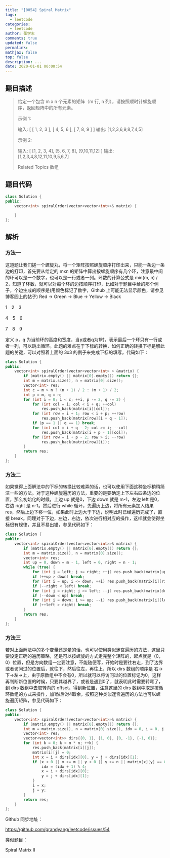 ```yaml
---
title: "[0054] Spiral Matrix"
tags:
  - leetcode
categories:
  - leetcode
author: 张学志
comments: true
updated: false
permalink:
mathjax: false
top: false
description: ...
date: 2020-01-01 00:00:54
---
```


## 题目描述

> 给定一个包含 m x n 个元素的矩阵（m 行, n 列），请按照顺时针螺旋顺序，返回矩阵中的所有元素。 
> 
> 示例 1: 
> 
> 输入:
> [
> [ 1, 2, 3 ],
> [ 4, 5, 6 ],
> [ 7, 8, 9 ]
> ]
> 输出: [1,2,3,6,9,8,7,4,5]
> 
> 
> 示例 2: 
> 
> 输入:
> [
> [1, 2, 3, 4],
> [5, 6, 7, 8],
> [9,10,11,12]
> ]
> 输出: [1,2,3,4,8,12,11,10,9,5,6,7]
> 
> Related Topics 数组

## 题目代码

```cpp
class Solution {
public:
    vector<int> spiralOrder(vector<vector<int>>& matrix) {
        
    }
};
```

## 解析

### 方法一

这道题让我们搓一个螺旋丸，将一个矩阵按照螺旋顺序打印出来，只能一条边一条边的打印，首先要从给定的 mxn 的矩阵中算出按螺旋顺序有几个环，注意最中间的环可以是一个数字，也可以是一行或者一列。环数的计算公式是 min(m, n) / 2，知道了环数，就可以对每个环的边按顺序打印，比如对于题目中给的那个例子，个边生成的顺序是(用颜色标记了数字，Github 上可能无法显示颜色，请参见博客园上的帖子) Red -> Green -> Blue -> Yellow -> Black 

 

1　2　3

4　5　6

7　8　9

 

定义 p，q 为当前环的高度和宽度，当p或者q为1时，表示最后一个环只有一行或者一列，可以跳出循环。此题的难点在于下标的转换，如何正确的转换下标是解此题的关键，可以对照着上面的 3x3 的例子来完成下标的填写，代码如下：

```cpp
class Solution {
public:
    vector<int> spiralOrder(vector<vector<int> > &matrix) {
        if (matrix.empty() || matrix[0].empty()) return {};
        int m = matrix.size(), n = matrix[0].size();
        vector<int> res;
        int c = m > n ? (n + 1) / 2 : (m + 1) / 2;
        int p = m, q = n;
        for (int i = 0; i < c; ++i, p -= 2, q -= 2) {
            for (int col = i; col < i + q; ++col) 
                res.push_back(matrix[i][col]);
            for (int row = i + 1; row < i + p; ++row)
                res.push_back(matrix[row][i + q - 1]);
            if (p == 1 || q == 1) break;
            for (int col = i + q - 2; col >= i; --col)
                res.push_back(matrix[i + p - 1][col]);
            for (int row = i + p - 2; row > i; --row) 
                res.push_back(matrix[row][i]);
        }
        return res;
    }
};
```

### 方法二

如果觉得上面解法中的下标的转换比较难弄的话，也可以使用下面这种坐标稍稍简洁一些的方法。对于这种螺旋遍历的方法，重要的是要确定上下左右四条边的位置，那么初始化的时候，上边 up 就是0，下边 down 就是 m-1，左边 left 是0，右边 right 是 n-1。然后进行 while 循环，先遍历上边，将所有元素加入结果 res，然后上边下移一位，如果此时上边大于下边，说明此时已经遍历完成了，直接 break。同理对于下边，左边，右边，依次进行相对应的操作，这样就会使得坐标很有规律，并且不易出错，参见代码如下：



```cpp
class Solution {
public:
    vector<int> spiralOrder(vector<vector<int>>& matrix) {
        if (matrix.empty() || matrix[0].empty()) return {};
        int m = matrix.size(), n = matrix[0].size();
        vector<int> res;
        int up = 0, down = m - 1, left = 0, right = n - 1;
        while (true) {
            for (int j = left; j <= right; ++j) res.push_back(matrix[up][j]);
            if (++up > down) break;
            for (int i = up; i <= down; ++i) res.push_back(matrix[i][right]);
            if (--right < left) break;
            for (int j = right; j >= left; --j) res.push_back(matrix[down][j]);
            if (--down < up) break;
            for (int i = down; i >= up; --i) res.push_back(matrix[i][left]);
            if (++left > right) break;
        }
        return res;
    }
};
```

### 方法三

若对上面解法中的多个变量还是晕的话，也可以使用类似迷宫遍历的方法，这里只要设定正确的遍历策略，还是可以按螺旋的方式走完整个矩阵的，起点就是（0，0）位置，但是方向数组一定要注意，不能随便写，开始时是要往右走，到了边界或者访问过的位置后，就往下，然后往左，再往上，所以 dirs 数组的顺序是 右->下->左->上，由于原数组中不会有0，所以就可以将访问过的位置标记为0，这样再判断新位置的时候，只要其越界了，或者是遇到0了，就表明此时需要转弯了，到 dirs 数组中去取转向的 offset，得到新位置，注意这里的 dirs 数组中取是按循环数组的方式来操作，加1然后对4取余，按照这种类似迷宫遍历的方法也可以螺旋遍历矩阵，参见代码如下：



```cpp
class Solution {
public:
    vector<int> spiralOrder(vector<vector<int>>& matrix) {
        if (matrix.empty() || matrix[0].empty()) return {};
        int m = matrix.size(), n = matrix[0].size(), idx = 0, i = 0, j = 0;
        vector<int> res;
        vector<vector<int>> dirs{{0, 1}, {1, 0}, {0, -1}, {-1, 0}};
        for (int k = 0; k < m * n; ++k) {
            res.push_back(matrix[i][j]);
            matrix[i][j] = 0;
            int x = i + dirs[idx][0], y = j + dirs[idx][1];
            if (x < 0 || x >= m || y < 0 || y >= n || matrix[x][y] == 0) {
                idx = (idx + 1) % 4;
                x = i + dirs[idx][0];
                y = j + dirs[idx][1];
            }
            i = x;
            j = y;
        }
        return res;
    }
};
```

Github 同步地址：

https://github.com/grandyang/leetcode/issues/54

 

类似题目：

Spiral Matrix II

